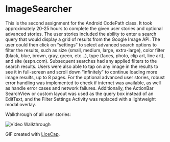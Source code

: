 # ImageSearcher

This is the second assignment for the Android CodePath class. It took approximately 20-25 hours to complete the given user stories and optional advanced stories. The user stories included the ability to enter a search query that would display a grid of results from the Google Image API. The user could then click on “settings” to select advanced search options to filter the results, such as size (small, medium, large, extra-large), color filter (black, blue, brown, gray, green, etc…), type (faces, photo, clip art, line art), and site (espn.com). Subsequent searches had any applied filters to the search results. Users were also able to tap on any image in the results to see it in full-screen and scroll down “infinitely” to continue loading more image results, up to 8 pages. For the optional advanced user stories, robust error handling was implemented to check if internet was available, as well as handle error cases and network failures. Additionally, the ActionBar SearchView or custom layout was used as the query box instead of an EditText, and the Filter Settings Activity was replaced with a lightweight modal overlay.

Walkthrough of all user stories:

![Video Walkthrough](anim_image_searcher.gif)

GIF created with [LiceCap](http://www.cockos.com/licecap/).
